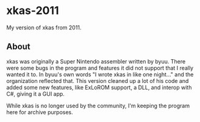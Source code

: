 # xkas-2011
My version of xkas from 2011.

## About
xkas was originally a Super Nintendo assembler written by byuu. There were some bugs in the program and features it did not support that I really wanted it to. In byuu's own words "I wrote xkas in like one night..." and the organization reflected that. This version cleaned up a lot of his code and added some new features, like ExLoROM support, a DLL, and interop with C#, giving it a GUI app.

While xkas is no longer used by the community, I'm keeping the program here for archive purposes.
